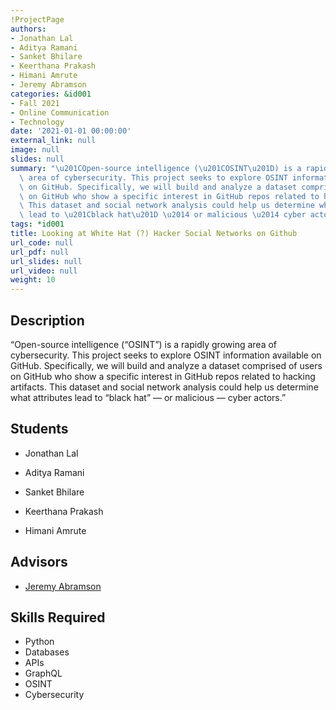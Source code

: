 ```yaml
---
!ProjectPage
authors:
- Jonathan Lal
- Aditya Ramani
- Sanket Bhilare
- Keerthana Prakash
- Himani Amrute
- Jeremy Abramson
categories: &id001
- Fall 2021
- Online Communication
- Technology
date: '2021-01-01 00:00:00'
external_link: null
image: null
slides: null
summary: "\u201COpen-source intelligence (\u201COSINT\u201D) is a rapidly growing\
  \ area of cybersecurity. This project seeks to explore OSINT information available\
  \ on GitHub. Specifically, we will build and analyze a dataset comprised of users\
  \ on GitHub who show a specific interest in GitHub repos related to hacking artifacts.\
  \ This dataset and social network analysis could help us determine what attributes\
  \ lead to \u201Cblack hat\u201D \u2014 or malicious \u2014 cyber actors.\u201D"
tags: *id001
title: Looking at White Hat (?) Hacker Social Networks on Github
url_code: null
url_pdf: null
url_slides: null
url_video: null
weight: 10
---
```

## Description

“Open-source intelligence (“OSINT”) is a rapidly growing area of cybersecurity. This project seeks to explore OSINT information available on GitHub. Specifically, we will build and analyze a dataset comprised of users on GitHub who show a specific interest in GitHub repos related to hacking artifacts. This dataset and social network analysis could help us determine what attributes lead to “black hat” — or malicious — cyber actors.”





## Students

* Jonathan Lal

* Aditya Ramani

* Sanket Bhilare

* Keerthana Prakash

* Himani Amrute

## Advisors

* [Jeremy Abramson](../../../author/jeremy-abramson)

## Skills Required


* Python
* Databases
* APIs
* GraphQL
* OSINT
* Cybersecurity